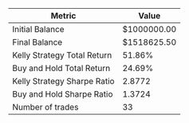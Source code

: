 | Metric | Value |
| --- | --- |
| Initial Balance | $1000000.00 |
| Final Balance | $1518625.50 |
| Kelly Strategy Total Return | 51.86% |
| Buy and Hold Total Return | 24.69% |
| Kelly Strategy Sharpe Ratio | 2.8772 |
| Buy and Hold Sharpe Ratio | 1.3724 |
| Number of trades | 33 |
